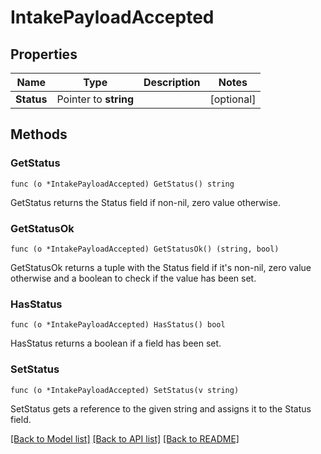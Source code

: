 # IntakePayloadAccepted

## Properties

Name | Type | Description | Notes
------------ | ------------- | ------------- | -------------
**Status** | Pointer to **string** |  | [optional] 

## Methods

### GetStatus

`func (o *IntakePayloadAccepted) GetStatus() string`

GetStatus returns the Status field if non-nil, zero value otherwise.

### GetStatusOk

`func (o *IntakePayloadAccepted) GetStatusOk() (string, bool)`

GetStatusOk returns a tuple with the Status field if it's non-nil, zero value otherwise
and a boolean to check if the value has been set.

### HasStatus

`func (o *IntakePayloadAccepted) HasStatus() bool`

HasStatus returns a boolean if a field has been set.

### SetStatus

`func (o *IntakePayloadAccepted) SetStatus(v string)`

SetStatus gets a reference to the given string and assigns it to the Status field.


[[Back to Model list]](../README.md#documentation-for-models) [[Back to API list]](../README.md#documentation-for-api-endpoints) [[Back to README]](../README.md)


